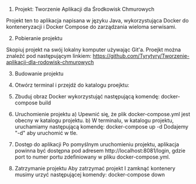 1. Projekt: Tworzenie Aplikacji dla Środkowisk Chmurowych 

  Projekt ten to aplikacja napisana w języku Java, wykorzystująca Docker do konteneryzacji i Docker Compose do zarządzania wieloma serwisami.

2. Pobieranie projektu

  Skopiuj projekt na swój lokalny komputer używając Git'a. Proejkt można znaleźć pod następującym linkiem: 
  https://github.com/Tyrytyry/Tworzenie-aplikacji-dla-rodowisk-chmurowych

3. Budowanie projektu
  1. Otwórz terminal i przejdź do katalogu proejktu:

  2. Zbuduj obraz Docker wykorzystująć następującą komendę: docker-compose build

4. Uruchomienie projektu
  a) Upewnić się, że plik docker-compose.yml jest obecny w katalogu projektu.
  b) W terminalu, w katalogu projektu, uruchamiamy następującą komendę: 
  docker-compose up -d 
  Dodajemy "-d" aby uruchomić w tle.

5. Dostęp do aplikacji
  Po pomyślnym uruchomieniu projektu, aplikacja powinna być dostępna pod adresem http://localhost:8081/login, gdzie port to numer portu zdefiniowany w pliku docker-compose.yml.
6. Zatrzymanie projektu
  Aby zatrzymać projekt I zamknąć kontenery musimy urzyć następującej komendy:
  docker-compose down

